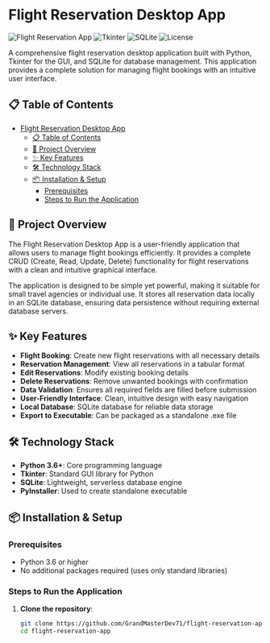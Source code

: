 # Flight Reservation Desktop App

![Flight Reservation App](https://img.shields.io/badge/Python-3.6%2B-blue) ![Tkinter](https://img.shields.io/badge/Tkinter-GUI-green) ![SQLite](https://img.shields.io/badge/SQLite-Database-orange) ![License](https://img.shields.io/badge/License-MIT-yellow)

A comprehensive flight reservation desktop application built with Python, Tkinter for the GUI, and SQLite for database management. This application provides a complete solution for managing flight bookings with an intuitive user interface.

## 📋 Table of Contents
- [Flight Reservation Desktop App](#flight-reservation-desktop-app)
  - [📋 Table of Contents](#-table-of-contents)
  - [🚀 Project Overview](#-project-overview)
  - [✨ Key Features](#-key-features)
  - [🛠️ Technology Stack](#️-technology-stack)
  - [📦 Installation \& Setup](#-installation--setup)
    - [Prerequisites](#prerequisites)
    - [Steps to Run the Application](#steps-to-run-the-application)

## 🚀 Project Overview

The Flight Reservation Desktop App is a user-friendly application that allows users to manage flight bookings efficiently. It provides a complete CRUD (Create, Read, Update, Delete) functionality for flight reservations with a clean and intuitive graphical interface.

The application is designed to be simple yet powerful, making it suitable for small travel agencies or individual use. It stores all reservation data locally in an SQLite database, ensuring data persistence without requiring external database servers.

## ✨ Key Features

- **Flight Booking**: Create new flight reservations with all necessary details
- **Reservation Management**: View all reservations in a tabular format
- **Edit Reservations**: Modify existing booking details
- **Delete Reservations**: Remove unwanted bookings with confirmation
- **Data Validation**: Ensures all required fields are filled before submission
- **User-Friendly Interface**: Clean, intuitive design with easy navigation
- **Local Database**: SQLite database for reliable data storage
- **Export to Executable**: Can be packaged as a standalone .exe file

## 🛠️ Technology Stack

- **Python 3.6+**: Core programming language
- **Tkinter**: Standard GUI library for Python
- **SQLite**: Lightweight, serverless database engine
- **PyInstaller**: Used to create standalone executable

## 📦 Installation & Setup

### Prerequisites
- Python 3.6 or higher
- No additional packages required (uses only standard libraries)

### Steps to Run the Application

1. **Clone the repository**:
   ```bash
   git clone https://github.com/GrandMasterDev71/flight-reservation-app.git
   cd flight-reservation-app
